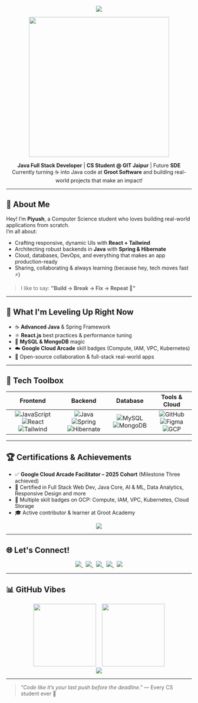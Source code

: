 <p align="center">
  <img src="https://capsule-render.vercel.app/api?type=waving&color=0f2027,203a43,2c5364&height=200&section=header&text=Hey%20There!%20I'm%20Piyush%20🚀&fontSize=32&fontColor=ffffff&animation=fadeIn" />
</p>

<p align="center">
  <img src="https://media.giphy.com/media/qgQUggAC3Pfv687qPC/giphy.gif" width="380"/>
</p>

<p align="center">
  <strong>Java Full Stack Developer</strong> | <strong>CS Student @ GIT Jaipur</strong> | Future <strong>SDE</strong><br/>
  Currently turning ☕ into Java code at <strong>Groot Software</strong> and building real-world projects that make an impact!
</p>

---

## 🌱 About Me

Hey! I’m **Piyush**, a Computer Science student who loves building real-world applications from scratch.  
I’m all about:
- Crafting responsive, dynamic UIs with **React + Tailwind**
- Architecting robust backends in **Java** with **Spring & Hibernate**
- Cloud, databases, DevOps, and everything that makes an app production-ready
- Sharing, collaborating & always learning (because hey, tech moves fast ⚡)

> I like to say: **"Build → Break → Fix → Repeat 🔁"**

---

## 🎯 What I'm Leveling Up Right Now

- ☕ **Advanced Java** & Spring Framework  
- ⚛️ **React.js** best practices & performance tuning  
- 🐬 **MySQL & MongoDB** magic  
- ☁️ **Google Cloud Arcade** skill badges (Compute, IAM, VPC, Kubernetes)  
- 🧠 Open-source collaboration & full-stack real-world apps

---

## 🧰 Tech Toolbox

| Frontend | Backend | Database | Tools & Cloud |
| :--: | :--: | :--: | :--: |
| ![JavaScript](https://img.shields.io/badge/JavaScript-F7DF1E?style=for-the-badge&logo=javascript&logoColor=black) ![React](https://img.shields.io/badge/React-20232A?style=for-the-badge&logo=react&logoColor=61DAFB) ![Tailwind](https://img.shields.io/badge/Tailwind-38B2AC?style=for-the-badge&logo=tailwind-css&logoColor=white) | ![Java](https://img.shields.io/badge/Java-007396?style=for-the-badge&logo=java&logoColor=white) ![Spring](https://img.shields.io/badge/Spring-6DB33F?style=for-the-badge&logo=spring&logoColor=white) ![Hibernate](https://img.shields.io/badge/Hibernate-59666C?style=for-the-badge&logo=hibernate&logoColor=white) | ![MySQL](https://img.shields.io/badge/MySQL-4479A1?style=for-the-badge&logo=mysql&logoColor=white) ![MongoDB](https://img.shields.io/badge/MongoDB-47A248?style=for-the-badge&logo=mongodb&logoColor=white) | ![GitHub](https://img.shields.io/badge/GitHub-181717?style=for-the-badge&logo=github) ![Figma](https://img.shields.io/badge/Figma-F24E1E?style=for-the-badge&logo=figma&logoColor=white) ![GCP](https://img.shields.io/badge/Google%20Cloud-4285F4?style=for-the-badge&logo=googlecloud&logoColor=white) |

---

## 🏆 Certifications & Achievements

- ✅ **Google Cloud Arcade Facilitator – 2025 Cohort** (Milestone Three achieved)
- 📜 Certified in Full Stack Web Dev, Java Core, AI & ML, Data Analytics, Responsive Design and more
- 🏅 Multiple skill badges on GCP: Compute, IAM, VPC, Kubernetes, Cloud Storage
- 🎓 Active contributor & learner at Groot Academy

<p align="center">
  <a href="https://www.cloudskillsboost.google/public_profiles/8de7c885-cade-4966-9777-f1f109ab6c44" target="_blank">
    <img src="https://img.shields.io/badge/View%20My%20GCP%20Profile-4285F4?style=for-the-badge&logo=googlecloud&logoColor=white" />
  </a>
</p>

---

## 🌐 Let's Connect!

<p align="center">
  <a href="https://www.linkedin.com/in/piyush64bit" target="_blank">
    <img src="https://img.shields.io/badge/LinkedIn-Connect-blue?style=for-the-badge&logo=linkedin" />
  </a>
  &nbsp;
  <a href="mailto:piiyush.sonii@outlook.com" target="_blank">
    <img src="https://img.shields.io/badge/Email-Say%20Hi!-informational?style=for-the-badge&logo=gmail" />
  </a>
  &nbsp;
  <a href="https://piyushportfolio.live" target="_blank">
    <img src="https://img.shields.io/badge/Portfolio-Visit-9cf?style=for-the-badge&logo=vercel" />
  </a>
  &nbsp;
  <a href="https://wa.me/919660283856" target="_blank">
    <img src="https://img.shields.io/badge/WhatsApp-Chat-green?style=for-the-badge&logo=whatsapp" />
  </a>
  &nbsp;
  <a href="https://drive.google.com/uc?export=download&id=1ZdEUm7xN_zrC6S7OYtaIF2lyLhWQGp_R" target="_blank">
    <img src="https://img.shields.io/badge/Resume-Download-informational?style=for-the-badge&logo=google-drive" />
  </a>
</p>

---

## 📊 GitHub Vibes

<div align="center">
  <img src="https://github-readme-stats.vercel.app/api?username=piyush64-bit&show_icons=true&theme=tokyonight" height="170" />
  &nbsp;&nbsp;
  <img src="https://github-readme-stats.vercel.app/api/top-langs/?username=piyush64-bit&layout=compact&theme=tokyonight" height="170" />
</div>

<div align="center">
  <img src="https://streak-stats.demolab.com/?user=piyush64-bit&theme=tokyonight&hide_border=true" />
</div>



---

> *"Code like it’s your last push before the deadline."* — Every CS student ever 😤
